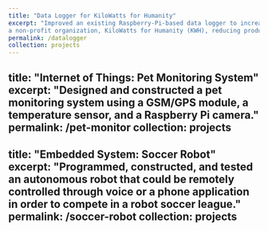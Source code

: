 ```yaml
---
title: "Data Logger for KiloWatts for Humanity"
excerpt: "Improved an existing Raspberry-Pi-based data logger to increase feature parody with expensive commercial data loggers needed by
a non-profit organization, KiloWatts for Humanity (KWH), reducing production costs by 60%."
permalink: /datalogger
collection: projects
---
```

title: "Internet of Things: Pet Monitoring System"
excerpt: "Designed and constructed a pet monitoring system using a GSM/GPS module, a temperature sensor, and a Raspberry Pi camera."
permalink: /pet-monitor
collection: projects
---
title: "Embedded System: Soccer Robot"
excerpt: "Programmed, constructed, and tested an autonomous robot that could be remotely controlled through voice or a phone application in order to compete in a robot soccer league."
permalink: /soccer-robot
collection: projects
---

